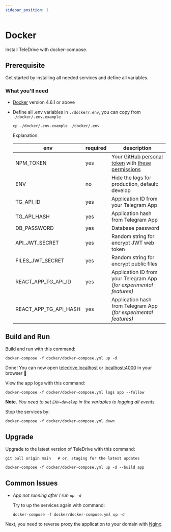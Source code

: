 ```yaml
---
sidebar_position: 1
---
```


# Docker

Install TeleDrive with docker-compose.

## Prerequisite

Get started by installing all needed services and define all variables.

### What you'll need

- [Docker](https://www.docker.com/products/docker-desktop/) version 4.6.1 or above
- Define all .env variables in `./docker/.env`, you can copy from `./docker/.env.example`

  ```shell
  cp ./docker/.env.example ./docker/.env
  ```

  Explanation:

  | env                    | required | description                                                       |
  | ---------------------- | -------- | ----------------------------------------------------------------- |
  | NPM_TOKEN              | yes      | Your [GitHub personal token](https://docs.github.com/en/authentication/keeping-your-account-and-data-secure/creating-a-personal-access-token) with [these permissions](https://docs.github.com/en/packages/learn-github-packages/about-permissions-for-github-packages#about-scopes-and-permissions-for-package-registries) |
  | ENV                    | no       | Hide the logs for production, default: develop                    |
  | TG_API_ID              | yes      | Application ID from your Telegram App                             |
  | TG_API_HASH            | yes      | Application hash from Telegram App                                |
  | DB_PASSWORD            | yes      | Database password                                                 |
  | API_JWT_SECRET         | yes      | Random string for encrypt JWT web token                           |
  | FILES_JWT_SECRET       | yes      | Random string for encrypt public files                            |
  | REACT_APP_TG_API_ID    | yes      | Application ID from your Telegram App *(for experimental features)* |
  | REACT_APP_TG_API_HASH  | yes      | Application hash from Telegram App  *(for experimental features)*   |

## Build and Run

Build and run with this command:

```shell
docker-compose -f docker/docker-compose.yml up -d
```

Done! You can now open [teledrive.localhost](http://teledrive.localhost) or [localhost:4000](http://localhost:4000) in your browser 🎊

View the app logs with this command:

```shell
docker-compose -f docker/docker-compose.yml logs app --follow
```

**Note.** *You need to set `ENV=develop` in the variables to logging all events.*

Stop the services by:

```shell
docker-compose -f docker/docker-compose.yml down
```


## Upgrade

Upgrade to the latest version of TeleDrive with this command:

```shell
git pull origin main   # or, staging for the latest updates

docker-compose -f docker/docker-compose.yml up -d --build app
```

## Common Issues

- *App not running after I run `up -d`*

  Try to up the services again with command:

  ```shell
  docker-compose -f docker/docker-compose.yml up -d
  ```

Next, you need to reverse proxy the application to your domain with [Nginx](/docs/deployment/nginx).
